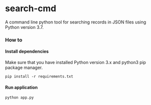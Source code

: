 # search-cmd
A command line python tool for searching records in JSON files using Python version 3.7.

### How to
#### Install dependencies
Make sure that you have installed Python version 3.x and python3 pip package manager.
```
pip install -r requirements.txt
```
#### Run application
```
python app.py
```


